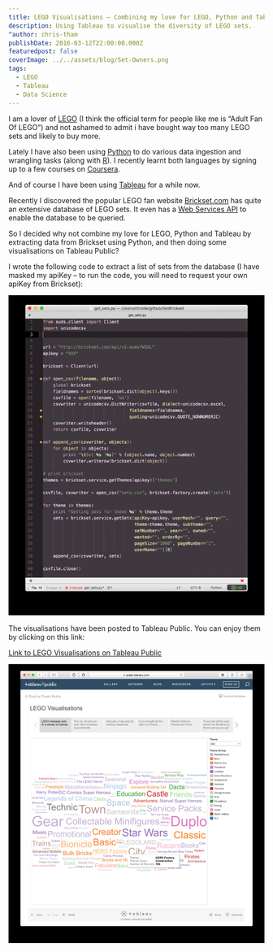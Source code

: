 ```yaml
---
title: LEGO Visualisations – Combining my love for LEGO, Python and Tableau
description: Using Tableau to visualise the diversity of LEGO sets.
^author: chris-tham
publishDate: 2016-03-12T22:00:00.000Z
featuredpost: false
coverImage: ../../assets/blog/Set-Owners.png
tags:
  - LEGO
  - Tableau
  - Data Science
---
```


I am a lover of [LEGO](http://www.lego.com/en-us/default.aspx) (I think the official term for people like me is “Adult Fan Of LEGO”) and not ashamed to admit i have bought way too many LEGO sets and likely to buy more.

Lately I have also been using [Python](https://www.python.org/) to do various data ingestion and wrangling tasks (along with [R](https://www.r-project.org/)). I recently learnt both languages by signing up to a few courses on [Coursera](https://www.coursera.org/).

And of course I have been using [Tableau](http://www.tableau.com/) for a while now.

Recently I discovered the popular LEGO fan website [Brickset.com](http://brickset.com/) has quite an extensive database of LEGO sets. It even has a [Web Services API](http://brickset.com/tools/webservices) to enable the database to be queried.

So I decided why not combine my love for LEGO, Python and Tableau by extracting data from Brickset using Python, and then doing some visualisations on Tableau Public?

I wrote the following code to extract a list of sets from the database (I have masked my apiKey – to run the code, you will need to request your own apiKey from Brickset):

![Python code](../../assets/blog/lego1.png)

The visualisations have been posted to Tableau Public. You can enjoy them by clicking on this link:

[Link to LEGO Visualisations on Tableau Public](https://public.tableau.com/views/LEGO/LEGOVisualisations?:embed=y&:display_count=yes&:showTabs=y)

![Tableau Public visualisation](../../assets/blog/lego2.png)
